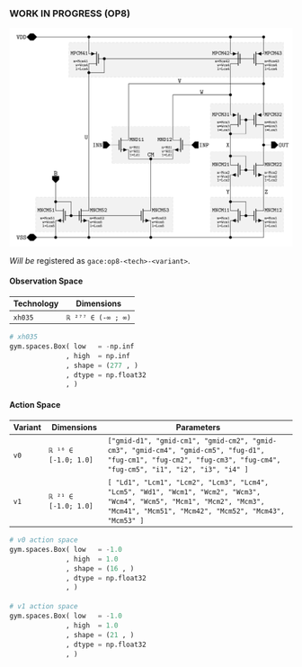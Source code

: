 ### WORK IN PROGRESS (OP8)

![op8](https://raw.githubusercontent.com/matthschw/ace/main/figures/op8.png)

_Will be_ registered as `gace:op8-<tech>-<variant>`.

#### Observation Space

| Technology | Dimensions         |
|------------|--------------------|
| `xh035`    | `ℝ ²⁷⁷ ∈ (-∞ ; ∞)` |

```python
# xh035
gym.spaces.Box( low   = -np.inf
              , high  = np.inf
              , shape = (277 , )
              , dtype = np.float32
              , )
```

#### Action Space


| Variant | Dimensions           | Parameters                                                                                                                                                                       |
|---------|----------------------|----------------------------------------------------------------------------------------------------------------------------------------------------------------------------------|
| `v0`    | `ℝ ¹⁶ ∈ [-1.0; 1.0]` | `["gmid-d1", "gmid-cm1", "gmid-cm2", "gmid-cm3", "gmid-cm4", "gmid-cm5", "fug-d1", "fug-cm1", "fug-cm2", "fug-cm3", "fug-cm4", "fug-cm5", "i1", "i2", "i3", "i4" ]`              |
| `v1`    | `ℝ ²¹ ∈ [-1.0; 1.0]` | `[ "Ld1", "Lcm1", "Lcm2", "Lcm3", "Lcm4", "Lcm5", "Wd1", "Wcm1", "Wcm2", "Wcm3", "Wcm4", "Wcm5", "Mcm1", "Mcm2", "Mcm3", "Mcm41", "Mcm51", "Mcm42", "Mcm52", "Mcm43", "Mcm53" ]` |

```python
# v0 action space
gym.spaces.Box( low   = -1.0
              , high  = 1.0
              , shape = (16 , )
              , dtype = np.float32
              , )

# v1 action space
gym.spaces.Box( low   = -1.0
              , high  = 1.0
              , shape = (21 , )
              , dtype = np.float32
              , )
```

